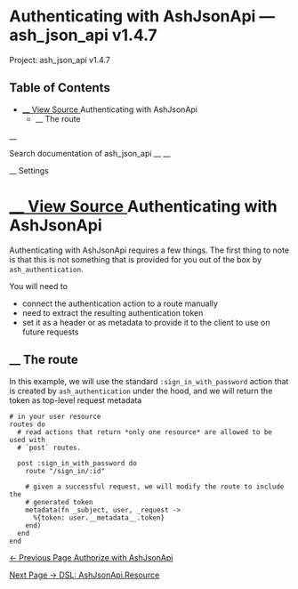 # Authenticating with AshJsonApi — ash_json_api v1.4.7

Project: ash_json_api v1.4.7

## Table of Contents

- [ __ View Source ](external_link) Authenticating with AshJsonApi
  - __ The route

__

Search documentation of ash_json_api __ __

__ Settings

#  [ __ View Source ](external_link) Authenticating with AshJsonApi

Authenticating with AshJsonApi requires a few things. The first thing to note is that this is not something that is provided for you out of the box by `ash_authentication`.

You will need to

  * connect the authentication action to a route manually
  * need to extract the resulting authentication token
  * set it as a header or as metadata to provide it to the client to use on future requests



##  __ The route

In this example, we will use the standard `:sign_in_with_password` action that is created by `ash_authentication` under the hood, and we will return the token as top-level request metadata
    
    
    # in your user resource
    routes do
      # read actions that return *only one resource* are allowed to be used with
      # `post` routes.
    
      post :sign_in_with_password do
        route "/sign_in/:id"
    
        # given a successful request, we will modify the route to include the
        # generated token
        metadata(fn _subject, user, _request ->
          %{token: user.__metadata__.token}
        end)
      end
    end

[ ← Previous Page  Authorize with AshJsonApi  ](external_link)

[ Next Page →  DSL: AshJsonApi.Resource  ](external_link)
